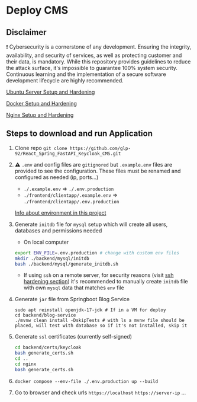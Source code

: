 # Deploy CMS

## Disclaimer

:exclamation: Cybersecurity is a cornerstone of any development. Ensuring the integrity, availability, and security of services, as well as protecting customer and their data, is mandatory. While this repository provides guidelines to reduce the attack surface, it's impossible to guarantee 100% system security. Continuous learning and the implementation of a secure software development lifecycle are highly recommended.

[Ubuntu Server Setup and Hardening](./setup/Ubuntu-Server.md)

[Docker Setup and Hardening](./setup/Docker.md)

[Nginx Setup and Hardening](./setup/Nginx.md)

## Steps to download and run Application

1. Clone repo `git clone https://github.com/glp-92/React_Spring_FastAPI_Keycloak_CMS.git`
2. :warning: `.env` and config files are `gitignored` but `.example.env` files are provided to see the configuration. These files must be renamed and configured as needed (ip, ports...)
    - `./.example.env` => `./.env.production`
    - `./frontend/clientapp/.example.env` => `./frontend/clientapp/.env.production`

    [Info about environment in this project](./setup/Environment.md)
3. Generate `initdb` file for `mysql` setup which will create all users, databases and permissions needed
    - On local computer
    ```bash
    export ENV_FILE=.env.production # change with custom env files
    mkdir ./backend/mysql/initdb
    bash ./backend/mysql/generate_initdb.sh
    ```
    - If using `ssh` on a remote server, for security reasons (visit [ssh hardening section](./setup/Ubuntu-Server.md)) it's recommended to manually create `initdb` file with own `mysql` data that matches `env` file
4. Generate `jar` file from Springboot Blog Service
    ```ssh 
    sudo apt reinstall openjdk-17-jdk # If in a VM for deploy
    cd backend/blog-service
    ./mvnw clean install -DskipTests # with ls a mvnw file should be placed, will test with database so if it's not installed, skip it
    ```
5. Generate `ssl` certificates (currently self-signed)
    ```bash
    cd backend/certs/keycloak
    bash generate_certs.sh
    cd ..
    cd nginx
    bash generate_certs.sh
    ```
6. `docker compose --env-file ./.env.production up --build`
7. Go to browser and check urls `https://localhost` `https://server-ip` ...